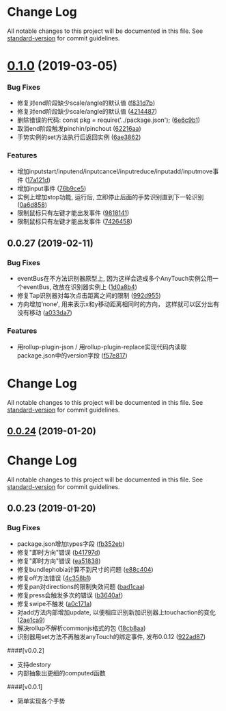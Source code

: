 # Change Log

All notable changes to this project will be documented in this file. See [standard-version](https://github.com/conventional-changelog/standard-version) for commit guidelines.

<a name="0.1.0"></a>
# [0.1.0](https://github.com/383514580/a-touch/compare/v0.0.23...v0.1.0) (2019-03-05)


### Bug Fixes

* 修复对end阶段缺少scale/angle的默认值 ([f831d7b](https://github.com/383514580/a-touch/commit/f831d7b))
* 修复对end阶段缺少scale/angle的默认值 ([4214487](https://github.com/383514580/a-touch/commit/4214487))
* 删除错误的代码: const pkg = require('../package.json'); ([6e6c9b1](https://github.com/383514580/a-touch/commit/6e6c9b1))
* 取消end阶段触发pinchin/pinchout ([62216aa](https://github.com/383514580/a-touch/commit/62216aa))
* 手势实例的set方法执行后返回实例 ([6ae3862](https://github.com/383514580/a-touch/commit/6ae3862))


### Features

* 增加inputstart/inputend/inputcancel/inputreduce/inputadd/inputmove事件 ([17a121d](https://github.com/383514580/a-touch/commit/17a121d))
* 增加input事件 ([76b9ce5](https://github.com/383514580/a-touch/commit/76b9ce5))
* 实例上增加stop功能, 运行后, 立即停止后面的手势识别直到下一轮识别 ([0a6d858](https://github.com/383514580/a-touch/commit/0a6d858))
* 限制鼠标只有左键才能出发事件 ([9818141](https://github.com/383514580/a-touch/commit/9818141))
* 限制鼠标只有左键才能出发事件 ([7426458](https://github.com/383514580/a-touch/commit/7426458))



<a name="0.0.27"></a>
## 0.0.27 (2019-02-11)


### Bug Fixes

* eventBus在不方法识别器原型上, 因为这样会造成多个AnyTouch实例公用一个eventBus, 改放在识别器实例上 ([1d0a8b4](https://github.com/383514580/a-touch/commit/1d0a8b4))
* 修复Tap识别器对每次点击距离之间的限制 ([992d955](https://github.com/383514580/a-touch/commit/992d955))
* 方向增加‘none', 用来表示x和y移动距离相同时的方向， 这样就可以区分出有没有移动 ([a033da7](https://github.com/383514580/a-touch/commit/a033da7))


### Features

* 用rollup-plugin-json / 用rollup-plugin-replace实现代码内读取package.json中的version字段 ([f57e817](https://github.com/383514580/a-touch/commit/f57e817))



# Change Log

All notable changes to this project will be documented in this file. See [standard-version](https://github.com/conventional-changelog/standard-version) for commit guidelines.

## [0.0.24](https://github.com/383514580/a-touch/compare/v0.0.23...v0.0.24) (2019-01-20)



# Change Log

All notable changes to this project will be documented in this file. See [standard-version](https://github.com/conventional-changelog/standard-version) for commit guidelines.

## 0.0.23 (2019-01-20)


### Bug Fixes

* package.json增加types字段 ([fb352eb](https://github.com/383514580/a-touch/commit/fb352eb))
* 修复"即时方向"错误 ([b41797d](https://github.com/383514580/a-touch/commit/b41797d))
* 修复"即时方向"错误 ([ea51838](https://github.com/383514580/a-touch/commit/ea51838))
* 修复bundlephobia计算不到尺寸的问题 ([e88c404](https://github.com/383514580/a-touch/commit/e88c404))
* 修复off方法错误 ([4c358b1](https://github.com/383514580/a-touch/commit/4c358b1))
* 修复pan对directions的限制失效问题 ([bad1caa](https://github.com/383514580/a-touch/commit/bad1caa))
* 修复press会触发多次的错误 ([b3640af](https://github.com/383514580/a-touch/commit/b3640af))
* 修复swipe不触发 ([a0c171a](https://github.com/383514580/a-touch/commit/a0c171a))
* 对add方法内部增加update, 以便相应识别新加识别器上touchaction的变化 ([2ae1ca9](https://github.com/383514580/a-touch/commit/2ae1ca9))
* 解决rollup不解析commonjs格式的包 ([18cb8aa](https://github.com/383514580/a-touch/commit/18cb8aa))
* 识别器用set方法不再触发anyTouch的绑定事件, 发布0.0.12 ([922ad87](https://github.com/383514580/a-touch/commit/922ad87))



####[v0.0.2]
- 支持destory
- 内部抽象出更细的computed函数

####[v0.0.1]
- 简单实现各个手势